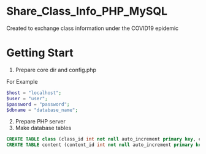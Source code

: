 # Share_Class_Info_PHP_MySQL
Created to exchange class information under the COVID19 epidemic

# Getting Start

1. Prepare core dir and config.php

For Example 
~~~ PHP
$host = "localhost";
$user = "user";
$password = "password";
$dbname = "database_name";
~~~


2. Prepare PHP server
3. Make database tables
~~~ SQL
CREATE TABLE class (class_id int not null auto_increment primary key, classname varchar(100) not null);
CREATE TABLE content (content_id int not null auto_increment primary key, class_id int not null, content varchar(300) not null);
~~~
